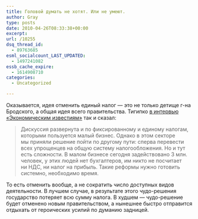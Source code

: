 ```yaml
---
title: Головой думать не хотят. Или не умеют.
author: Gray
type: posts
date: 2010-04-26T08:33:38+00:00
excerpt:
url: /10255
dsq_thread_id:
  - 89763685
esml_socialcount_LAST_UPDATED:
  - 1497241082
essb_cache_expire:
  - 1614908710
categories:
  - Uncategorized

---
```








Оказывается, идея отменить единый налог&nbsp;&mdash; это не&nbsp;только детище <nobr>г-на</nobr> Бродского, а&nbsp;общая идея всего правительства. Тигипко <a href="http://finance.eizvestia.com/full/sergej-tigipko-situaciya-v-ukraine-byla-nastolko-tyazheloj-chto-6-vvp-deficita-byudzheta-eto-horosho" target="_blank">в&nbsp;интервью &laquo;Экономическим известиям&raquo;</a> так и&nbsp;сказал:

> Дискуссия развернута и&nbsp;по&nbsp;фиксированному и&nbsp;единому налогам, которыми пользуется малый бизнес. Однако в&nbsp;этом секторе мы&nbsp;приняли решение пойти по&nbsp;другому пути: сперва перевести всех упрощенцев на&nbsp;общую систему налогообложения. Но&nbsp;и&nbsp;тут есть сложности. В&nbsp;малом бизнесе сегодня задействовано 3&nbsp;млн. человек, у&nbsp;этих людей нет бухгалтеров, им&nbsp;никто не&nbsp;посчитает ни&nbsp;НДС, ни&nbsp;налог на&nbsp;прибыль. Такие реформы нужно готовить системно, необходимо время.

То&nbsp;есть отменить вообще, а&nbsp;не&nbsp;сократить число доступных видов деятельности. В&nbsp;лучшем случае, в&nbsp;результате этого <nobr>чудо-решения</nobr> государство потеряет всю сумму налога. В&nbsp;худшем&nbsp;&mdash; <nobr>чудо-решение</nobr> будет отменено новым правительством, а&nbsp;нынешнее быстро отправится отдыхать от&nbsp;героических усилий по&nbsp;думанию задницей.